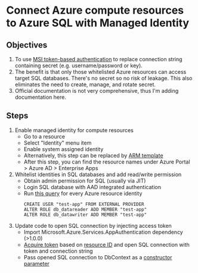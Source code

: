 # Connect Azure compute resources to Azure SQL with Managed Identity

## Objectives
1. To use [MSI token-based authentication][1] to replace connection string containing secret (e.g. username/password or key).
1. The benefit is that only those whitelisted Azure resources can access target SQL databases. There's no secret so no risk of leakage. This also eliminates the need to create, manage, and rotate secret.
1. Official documentation is not very comprehensive, thus I'm adding documentation here.

## Steps
1. Enable managed identity for compute resources
    * Go to a resource
    * Select "Identity" menu item
	* Enable system assigned identity
    * Alternatively, this step can be replaced by [ARM template][2]
    * After this step, you can find the resource names under Azure Portal > Azure AD > Enterprise Apps
1. Whitelist identities in SQL databases and add read/write permission
    * Obtain admin permission for SQL (usually via JIT)
	* Login SQL database with AAD integrated authentication
	* Run [this query][3] for every Azure resource identity
        ```
        CREATE USER "test-app" FROM EXTERNAL PROVIDER
        ALTER ROLE db_datareader ADD MEMBER "test-app"
        ALTER ROLE db_datawriter ADD MEMBER "test-app"
        ```
1. Update code to open SQL connection by injecting access token
    * Import Microsoft.Azure.Services.AppAuthentication dependency (>1.0.0)
    * [Acquire token][4] based on [resource ID][5] and open SQL connection with token and connection string
    * Pass opened SQL connection to DbContext as a [constructor parameter][6]

[1]: https://docs.microsoft.com/en-us/azure/active-directory/managed-identities-azure-resources/overview
[2]: https://docs.microsoft.com/en-us/azure/app-service/overview-managed-identity?context=azure%2Factive-directory%2Fmanaged-identities-azure-resources%2Fcontext%2Fmsi-context&tabs=dotnet#using-an-azure-resource-manager-template
[3]: https://docs.microsoft.com/en-us/azure/app-service/app-service-web-tutorial-connect-msi#grant-permissions-to-managed-identity
[4]: https://docs.microsoft.com/en-us/azure/app-service/app-service-web-tutorial-connect-msi#modify-aspnet-core
[5]: https://docs.microsoft.com/en-us/azure/active-directory/managed-identities-azure-resources/services-support-managed-identities#azure-services-that-support-azure-ad-authentication
[6]: https://docs.microsoft.com/en-us/dotnet/api/system.data.entity.dbcontext.-ctor?view=entity-framework-6.2.0#System_Data_Entity_DbContext__ctor_System_Data_Common_DbConnection_System_Boolean_